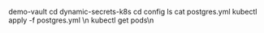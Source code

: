 demo-vault
cd dynamic-secrets-k8s
cd config
ls
cat postgres.yml
kubectl apply -f postgres.yml \n
kubectl get pods\n
